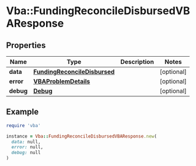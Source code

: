 # Vba::FundingReconcileDisbursedVBAResponse

## Properties

| Name | Type | Description | Notes |
| ---- | ---- | ----------- | ----- |
| **data** | [**FundingReconcileDisbursed**](FundingReconcileDisbursed.md) |  | [optional] |
| **error** | [**VBAProblemDetails**](VBAProblemDetails.md) |  | [optional] |
| **debug** | [**Debug**](Debug.md) |  | [optional] |

## Example

```ruby
require 'vba'

instance = Vba::FundingReconcileDisbursedVBAResponse.new(
  data: null,
  error: null,
  debug: null
)
```

